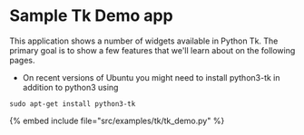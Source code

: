 # Sample Tk Demo app

This application shows a number of widgets available in Python Tk.
The primary goal is to show a few features that we'll learn about on the following pages.


* On recent versions of Ubuntu you might need to install python3-tk in addition to python3 using

```
sudo apt-get install python3-tk
```

{% embed include file="src/examples/tk/tk_demo.py" %}


